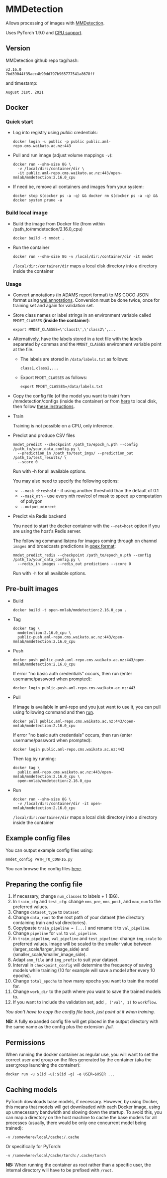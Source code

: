 # MMDetection

Allows processing of images with [MMDetection](https://github.com/open-mmlab/mmdetection).

Uses PyTorch 1.9.0 and [CPU support](https://mmdetection.readthedocs.io/en/v2.16.0/get_started.html#install-without-gpu-support).

## Version

MMDetection github repo tag/hash:

```
v2.16.0
7bd39044f35aec4b90dd797b965777541a8678ff
```

and timestamp:

```
August 31st, 2021
```

## Docker

### Quick start

* Log into registry using *public* credentials:

  ```commandline
  docker login -u public -p public public.aml-repo.cms.waikato.ac.nz:443 
  ```

* Pull and run image (adjust volume mappings `-v`):

  ```commandline
  docker run --shm-size 8G \
    -v /local/dir:/container/dir \
    -it public.aml-repo.cms.waikato.ac.nz:443/open-mmlab/mmdetection:2.16.0_cpu
  ```

* If need be, remove all containers and images from your system:

  ```commandline
  docker stop $(docker ps -a -q) && docker rm $(docker ps -a -q) && docker system prune -a
  ```

### Build local image

* Build the image from Docker file (from within /path_to/mmdetection/2.16.0_cpu)

  ```commandline
  docker build -t mmdet .
  ```
  
* Run the container

  ```commandline
  docker run --shm-size 8G -v /local/dir:/container/dir -it mmdet
  ```
  `/local/dir:/container/dir` maps a local disk directory into a directory inside the container

### Usage

* Convert annotations (in ADAMS report format) to MS COCO JSON format using 
  [wai.annotations](https://github.com/waikato-ufdl/wai-annotations). 
  Conversion must be done twice, once for training set and again for validation set.
  
* Store class names or label strings in an environment variable called `MMDET_CLASSES` **(inside the container)**:

  ```commandline
  export MMDET_CLASSES=\'class1\',\'class2\',...
  ```
  
* Alternatively, have the labels stored in a text file with the labels separated by commas and the `MMDET_CLASSES`
  environment variable point at the file.
  
  * The labels are stored in `/data/labels.txt` as follows:

    ```commandline
    class1,class2,...
    ``` 
  
  * Export `MMDET_CLASSES` as follows:

    ```commandline
    export MMDET_CLASSES=/data/labels.txt
    ```

* Copy the config file (of the model you want to train) from /mmdetection/configs (inside the container) or 
  from [here](https://github.com/open-mmlab/mmdetection/tree/7bd39044f35aec4b90dd797b965777541a8678ff/configs) 
  to local disk, then follow [these instructions](#config).

* Train

  Training is not possible on a CPU, only inference.

* Predict and produce CSV files

  ```commandline
  mmdet_predict --checkpoint /path_to/epoch_n.pth --config /path_to/your_data_config.py \
    --prediction_in /path_to/test_imgs/ --prediction_out /path_to/test_results/ \
    --score 0
  ```
  Run with -h for all available options.

  You may also need to specify the following options:

  * `--mask_threshold` - if using another threshold than the default of 0.1
  * `--mask_nth` - use every nth row/col of mask to speed up computation of polygon
  * `--output_minrect`

* Predict via Redis backend

  You need to start the docker container with the `--net=host` option if you are using the host's Redis server.

  The following command listens for images coming through on channel `images` and broadcasts
  predictions in [opex format](https://github.com/WaikatoLink2020/objdet-predictions-exchange-format):

  ```commandline
  mmdet_predict_redis --checkpoint /path_to/epoch_n.pth --config /path_to/your_data_config.py \
    --redis_in images --redis_out predictions --score 0
  ```
  
  Run with `-h` for all available options.

## Pre-built images

* Build

  ```commandline
  docker build -t open-mmlab/mmdetection:2.16.0_cpu .
  ```
  
* Tag

  ```commandline
  docker tag \
    mmdetection:2.16.0_cpu \
    public-push.aml-repo.cms.waikato.ac.nz:443/open-mmlab/mmdetection:2.16.0_cpu
  ```
  
* Push

  ```commandline
  docker push public-push.aml-repo.cms.waikato.ac.nz:443/open-mmlab/mmdetection:2.16.0_cpu
  ```
  If error "no basic auth credentials" occurs, then run (enter username/password when prompted):
  
  ```commandline
  docker login public-push.aml-repo.cms.waikato.ac.nz:443
  ```
  
* Pull

  If image is available in aml-repo and you just want to use it, you can pull using following command and then [run](#run).

  ```commandline
  docker pull public.aml-repo.cms.waikato.ac.nz:443/open-mmlab/mmdetection:2.16.0_cpu
  ```
  If error "no basic auth credentials" occurs, then run (enter username/password when prompted):
  
  ```commandline
  docker login public.aml-repo.cms.waikato.ac.nz:443
  ```
  Then tag by running:
  
  ```commandline
  docker tag \
    public.aml-repo.cms.waikato.ac.nz:443/open-mmlab/mmdetection:2.16.0_cpu \
    open-mmlab/mmdetection:2.16.0_cpu
  ```
  
* <a name="run">Run</a>

  ```commandline
  docker run --shm-size 8G \
    -v /local/dir:/container/dir -it open-mmlab/mmdetection:2.16.0_cpu
  ```
  `/local/dir:/container/dir` maps a local disk directory into a directory inside the container


## Example config files

You can output example config files using:

```commandline
mmdet_config PATH_TO_CONFIG.py
```

You can browse the config files [here](https://github.com/open-mmlab/mmdetection/blob/v2.16.0/docs/model_zoo.md).


## <a name="config">Preparing the config file</a>

1. If necessary, change `num_classes` to labels + 1 (BG).
2. In `train_cfg` and `test_cfg`: change `nms_pre`, `nms_post`, and `max_num` to the preferred values.
3. Change `dataset_type` to `Dataset`
4. Change `data_root` to the root path of your dataset (the directory containing train and val directories).
5. Copy/paste `train_pipeline = [...]` and rename it to `val_pipeline`.
6. Change `pipeline` for `val` to `val_pipeline`.
7. In `train_pipeline`, `val_pipeline` and `test_pipeline`: change `img_scale` to preferred values. 
   Image will be scaled to the smaller value between (larger_scale/larger_image_side) and (smaller_scale/smaller_image_side).
8. Adapt `ann_file` and `img_prefix` to suit your dataset.
9. Interval in `checkpoint_config` will determine the frequency of saving models while training 
   (10 for example will save a model after every 10 epochs).
10. Change `total_epochs` to how many epochs you want to train the model for.
11. Change `work_dir` to the path where you want to save the trained models to.
12. If you want to include the validation set, add `, ('val', 1)` to `workflow`.

_You don't have to copy the config file back, just point at it when training._

**NB:** A fully expanded config file will get placed in the output directory with the same
name as the config plus the extension *.full*.


## Permissions

When running the docker container as regular use, you will want to set the correct
user and group on the files generated by the container (aka the user:group launching
the container):

```commandline
docker run -u $(id -u):$(id -g) -e USER=$USER ...
```

## Caching models

PyTorch downloads base models, if necessary. However, by using Docker, this means that 
models will get downloaded with each Docker image, using up unnecessary bandwidth and
slowing down the startup. To avoid this, you can map a directory on the host machine
to cache the base models for all processes (usually, there would be only one concurrent
model being trained):  

```
-v /somewhere/local/cache:/.cache
```

Or specifically for PyTorch:

```
-v /somewhere/local/cache/torch:/.cache/torch
```

**NB:** When running the container as root rather than a specific user, the internal directory will have to be
prefixed with `/root`. 
